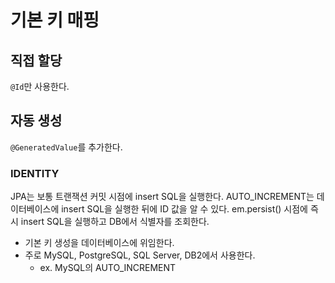 # 기본 키 매핑

## 직접 할당

`@Id`만 사용한다.

## 자동 생성

`@GeneratedValue`를 추가한다.
  
### IDENTITY

JPA는 보통 트랜잭션 커밋 시점에 insert SQL을 실행한다. AUTO_INCREMENT는 데이터베이스에 insert SQL을 실행한 뒤에 ID 값을 알 수 있다. em.persist() 시점에 즉시 insert SQL을 실행하고 DB에서 식별자를 조회한다.

- 기본 키 생성을 데이터베이스에 위임한다.
- 주로 MySQL, PostgreSQL, SQL Server, DB2에서 사용한다.
    - ex. MySQL의 AUTO_INCREMENT
